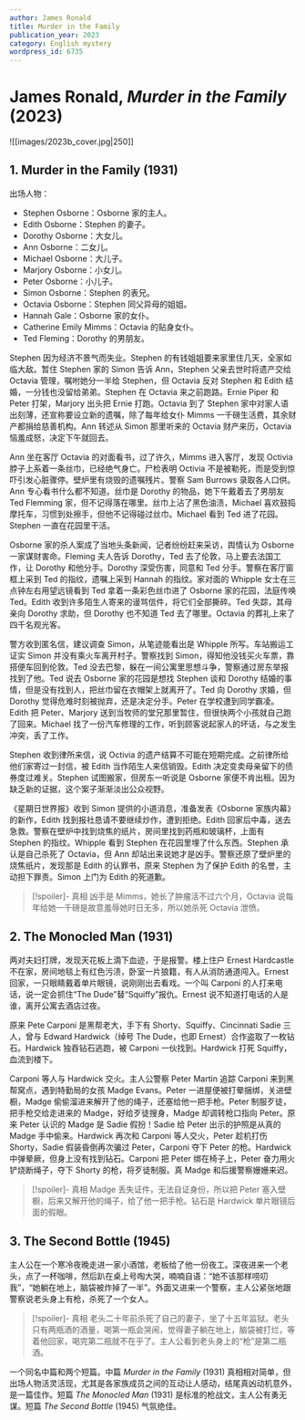 ```yaml
---
author: James Ronald
title: Murder in the Family
publication_year: 2023
category: English mystery
wordpress_id: 6735
---
```


# James Ronald, <i>Murder in the Family</i> (2023)

![[images/2023b_cover.jpg|250]]

## 1. Murder in the Family (1931)

出场人物：
* Stephen Osborne：Osborne 家的主人。
* Edith Osborne：Stephen 的妻子。
* Dorothy Osborne：大女儿。
* Ann Osborne：二女儿。
* Michael Osborne：大儿子。
* Marjory Osborne：小女儿。
* Peter Osborne：小儿子。
* Simon Osborne：Stephen 的表兄。
* Octavia Osborne：Stephen 同父异母的姐姐。
* Hannah Gale：Osborne 家的女仆。
* Catherine Emily Mimms：Octavia 的贴身女仆。
* Ted Fleming：Dorothy 的男朋友。

Stephen 因为经济不景气而失业。Stephen 的有钱姐姐要来家里住几天，全家如临大敌。暂住 Stephen 家的 Simon 告诉 Ann，Stephen 父亲去世时将遗产交给 Octavia 管理，嘱咐她分一半给 Stephen，但 Octavia 反对 Stephen 和 Edith 结婚，一分钱也没留给弟弟。Stephen 在 Octavia 来之前跑路。Ernie Piper 和 Peter 打架，Marjory 出头把 Ernie 打跑。Octavia 到了 Stephen 家中对家人语出刻薄，还宣称要设立新的遗嘱，除了每年给女仆 Mimms 一千磅生活费，其余财产都捐给慈善机构。Ann 转述从 Simon 那里听来的 Octavia 财产来历，Octavia 恼羞成怒，决定下午就回去。

Ann 坐在客厅 Octavia 的对面看书，过了许久，Mimms 进入客厅，发现 Octivia 脖子上系着一条丝巾，已经绝气身亡。尸检表明 Octivia 不是被勒死，而是受到惊吓引发心脏骤停。壁炉里有烧毁的遗嘱残片。警察 Sam Burrows 录取各人口供。Ann 专心看书什么都不知道。丝巾是 Dorothy 的物品，她下午戴着去了男朋友 Ted Flemming 家，但不记得落在哪里。丝巾上沾了黑色油渍，Michael 喜欢鼓捣摩托车，习惯到处擦手，但他不记得碰过丝巾。Michael 看到 Ted 进了花园。Stephen 一直在花园里干活。

Osborne 家的杀人案成了当地头条新闻，记者纷纷赶来采访，舆情认为 Osborne 一家谋财害命。Fleming 夫人告诉 Dorothy，Ted 去了伦敦，马上要去法国工作，让 Dorothy 和他分手。Dorothy 深受伤害，同意和 Ted 分手。警察在客厅窗框上采到 Ted 的指纹，遗嘱上采到 Hannah 的指纹。家对面的 Whipple 女士在三点钟左右用望远镜看到 Ted 拿着一条彩色丝巾进了 Osborne 家的花园，法庭传唤 Ted。Edith 收到许多陌生人寄来的谩骂信件，将它们全部撕碎。Ted 失踪，其母亲向 Dorothy 求助，但 Dorothy 也不知道 Ted 去了哪里。Octavia 的葬礼上来了四千名观光客。

警方收到匿名信，建议调查 Simon，从笔迹能看出是 Whipple 所写。车站搬运工证实 Simon 并没有乘火车离开村子。警察找到 Simon，得知他没钱买火车票，靠搭便车回到伦敦。Ted 没去巴黎，躲在一间公寓里思想斗争，警察通过房东举报找到了他。Ted 说去 Osborne 家的花园是想找 Stephen 谈和 Dorothy 结婚的事情，但是没有找到人，把丝巾留在衣帽架上就离开了。Ted 向 Dorothy 求婚，但 Dorothy 觉得危难时刻被抛弃，还是决定分手。Peter 在学校遭到同学霸凌。Edith 把 Peter、Marjory 送到当牧师的堂兄那里暂住，但很快两个小孩就自己跑了回来。Michael 找了一份汽车修理的工作，听到顾客说起家人的坏话，与之发生冲突，丢了工作。

Stephen 收到律所来信，说 Octivia 的遗产结算不可能在短期完成。之前律所给他们家寄过一封信，被 Edith 当作陌生人来信销毁。Edith 决定变卖母亲留下的债券度过难关。Stephen 试图搬家，但房东一听说是 Osborne 家便不肯出租。因为缺乏新的证据，这个案子渐渐淡出公众视野。

《星期日世界报》收到 Simon 提供的小道消息，准备发表《Osborne 家族内幕》的新作，Edith 找到报社恳请不要继续炒作，遭到拒绝。Edith 回家后中毒，送去急救。警察在壁炉中找到烧焦的纸片，房间里找到药瓶和玻璃杯，上面有 Stephen 的指纹。Whipple 看到 Stephen 在花园里埋了什么东西。Stephen 承认是自己杀死了 Octavia，但 Ann 却站出来说她才是凶手。警察还原了壁炉里的烧焦纸片，发现那是 Edith 的认罪书，原来 Stephen 为了保护 Edith 的名誉，主动担下罪责。Simon 上门为 Edith 的死道歉。

> [!spoiler]- 真相
> 凶手是 Mimms，她长了肿瘤活不过六个月，Octavia 说每年给她一千磅是故意羞辱她时日无多，所以她杀死 Octavia 泄愤。

## 2. The Monocled Man (1931)

两对夫妇打牌，发现天花板上滴下血迹，于是报警。楼上住户 Ernest Hardcastle 不在家，房间地毯上有红色污渍，卧室一片狼籍，有人从消防通道闯入。Ernest 回家，一只眼睛戴着单片眼镜，说刚刚出去看戏。一个叫 Carponi 的人打来电话，说一定会抓住“The Dude”替“Squiffy”报仇。Ernest 说不知道打电话的人是谁，离开公寓去酒店过夜。

原来 Pete Carponi 是黑帮老大，手下有 Shorty、Squiffy、Cincinnati Sadie 三人，曾与 Edward Hardwick（绰号 The Dude，也即 Ernest）合作盗取了一枚钻石。Hardwick 独吞钻石逃跑，被 Carponi 一伙找到。Hardwick 打死 Squiffy，血流到楼下。

Carponi 等人与 Hardwick 交火。主人公警察 Peter Martin 追踪 Carponi 来到黑帮窝点，遇到特勤局的女孩 Madge Evans。Peter 一进屋便被打晕捆绑，关进壁橱，Madge 偷偷溜进来解开了他的绳子，还塞给他一把手枪。Peter 制服歹徒，把手枪交给走进来的 Madge，好给歹徒搜身，Madge 却调转枪口指向 Peter。原来 Peter 认识的 Madge 是 Sadie 假扮！Sadie 给 Peter 出示的护照是从真的 Madge 手中偷来。Hardwick 再次和 Carponi 等人交火，Peter 趁机打伤 Shorty，Sadie 假装昏倒再次骗过 Peter，Carponi 夺下 Peter 的枪。Hardwick 中弹晕厥，但身上没有找到钻石。Carponi 把 Peter 绑在椅子上，Peter 奋力用火铲烧断绳子，夺下 Shorty 的枪，将歹徒制服。真 Madge 和后援警察姗姗来迟。

> [!spoiler]- 真相
> Madge 丢失证件，无法自证身份，所以把 Peter 塞入壁橱，后来又解开他的绳子，给了他一把手枪。钻石是 Hardwick 单片眼镜后面的假眼。

## 3. The Second Bottle (1945)

主人公在一个寒冷夜晚走进一家小酒馆，老板给了他一份夜工。深夜进来一个老头，点了一杯咖啡，然后趴在桌上号啕大哭，喃喃自语：“她不该那样唠叨我”，“她躺在地上，脑袋被炸掉了一半”。外面又进来一个警察，主人公紧张地跟警察说老头身上有枪，杀死了一个女人。

> [!spoiler]- 真相
> 老头二十年前杀死了自己的妻子，坐了十五年监狱。老头只有两瓶酒的酒量，喝第一瓶会哭闹，觉得妻子躺在地上，脑袋被打烂，等着他回家，喝完第二瓶就不在乎了。主人公看到老头身上的“枪”是第二瓶酒。

一个同名中篇和两个短篇。中篇 <i>Murder in the Family</i> (1931) 真相相对简单，但出场人物活灵活现，尤其是各家族成员之间的互动让人感动，结尾真凶动机意外，是一篇佳作。短篇 <i>The Monocled Man</i> (1931) 是标准的枪战文，主人公有勇无谋。短篇 <i>The Second Bottle</i> (1945) 气氛绝佳。